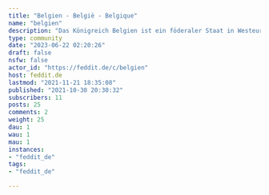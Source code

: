 ```yaml
---
title: "Belgien - België - Belgique" 
name: "belgien"
description: "Das Königreich Belgien ist ein föderaler Staat in Westeuropa. Es liegt zwischen der Nordsee und den Ardennen und grenzt an die Niederlande, Deutschland, Luxemburg und Frankreich. Belgien zählt rund 11,4 Millionen Einwohner (2018) auf einer Fläche von 30.688 Quadratkilometern. Mit 376 Einwohnern pro km² zählt Belgien zu den am dichtesten besiedelten StaatenDer Norden des Landes mit den Flamen ist niederländisches, der Süden mit den Wallonen französisches Sprachgebiet (vgl. Flämische und Französische Gemeinschaft). Die Region Brüssel-Hauptstadt ist offiziell zweisprachig, jedoch mehrheitlich frankophon bewohnt. Im deutschsprachigen Gebiet in Ostbelgien sind Standarddeutsch und westmitteldeutsche Mundarten verbreitet (vgl. Deutschsprachige Gemeinschaft). "
type: community
date: "2023-06-22 02:20:26"
draft: false
nsfw: false
actor_id: "https://feddit.de/c/belgien"
host: feddit.de
lastmod: "2021-11-21 18:35:08"
published: "2021-10-30 20:30:32"
subscribers: 11
posts: 25
comments: 2
weight: 25
dau: 1
wau: 1
mau: 1
instances:
- "feddit_de"
tags: 
- "feddit_de"

---
```

